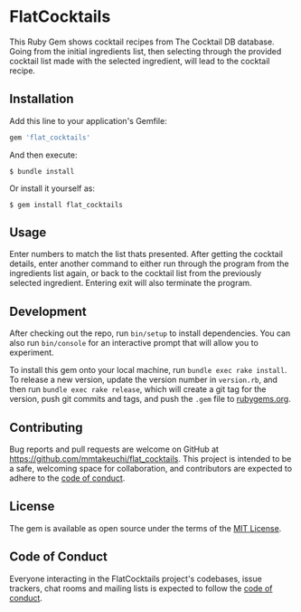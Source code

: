 # FlatCocktails

This Ruby Gem shows cocktail recipes from The Cocktail DB database. Going from the initial ingredients list, then selecting through the provided cocktail list made with the selected ingredient, will lead to the cocktail recipe.

## Installation

Add this line to your application's Gemfile:

```ruby
gem 'flat_cocktails'
```

And then execute:

    $ bundle install

Or install it yourself as:

    $ gem install flat_cocktails

## Usage

Enter numbers to match the list thats presented. After getting the cocktail details, enter another command to either run through the program from the ingredients list again, or back to the cocktail list from the previously selected ingredient. Entering exit will also terminate the program.

## Development

After checking out the repo, run `bin/setup` to install dependencies. You can also run `bin/console` for an interactive prompt that will allow you to experiment.

To install this gem onto your local machine, run `bundle exec rake install`. To release a new version, update the version number in `version.rb`, and then run `bundle exec rake release`, which will create a git tag for the version, push git commits and tags, and push the `.gem` file to [rubygems.org](https://rubygems.org).

## Contributing

Bug reports and pull requests are welcome on GitHub at https://github.com/mmtakeuchi/flat_cocktails. This project is intended to be a safe, welcoming space for collaboration, and contributors are expected to adhere to the [code of conduct](https://github.com/mmtakeuchi/flat_cocktails/blob/master/CODE_OF_CONDUCT.md).


## License

The gem is available as open source under the terms of the [MIT License](https://opensource.org/licenses/MIT).

## Code of Conduct

Everyone interacting in the FlatCocktails project's codebases, issue trackers, chat rooms and mailing lists is expected to follow the [code of conduct](https://github.com/mmtakeuchi/flat_cocktails/blob/master/CODE_OF_CONDUCT.md).

